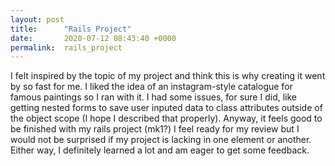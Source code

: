 ```yaml
---
layout: post
title:      "Rails Project"
date:       2020-07-12 08:43:40 +0000
permalink:  rails_project
---
```



I felt inspired by the topic of my project and think this is why creating it went by so fast for me. I liked the idea of an instagram-style catalogue for famous paintings so I ran with it. I had some issues, for sure I did, like getting nested forms to save user inputed data to class attributes outside of the object scope (I hope I described that properly). Anyway, it feels good to be finished with my rails project (mk1?) I feel ready for my review but I would not be surprised if my project is lacking in one element or another. Either way, I definitely learned a lot and am eager to get some feedback.
